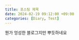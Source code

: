 ```yaml
---
title: 포스팅 제목
date: 2024-02-19 09:12:00 +09:00
categories: [Diary, Test]
---
```


뭔가 엉성한 블로그지만 뿌듯하네요